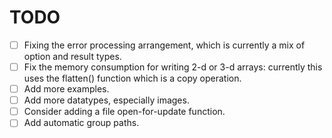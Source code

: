 # TODO

- [ ] Fixing the error processing arrangement, which is currently a mix of
option and result types.
- [ ] Fix the memory consumption for writing 2-d or 3-d arrays: currently this uses
the flatten() function which is a copy operation.
- [ ] Add more examples.
- [ ] Add more datatypes, especially images.
- [ ] Consider adding a file open-for-update function.
- [ ] Add automatic group paths.
